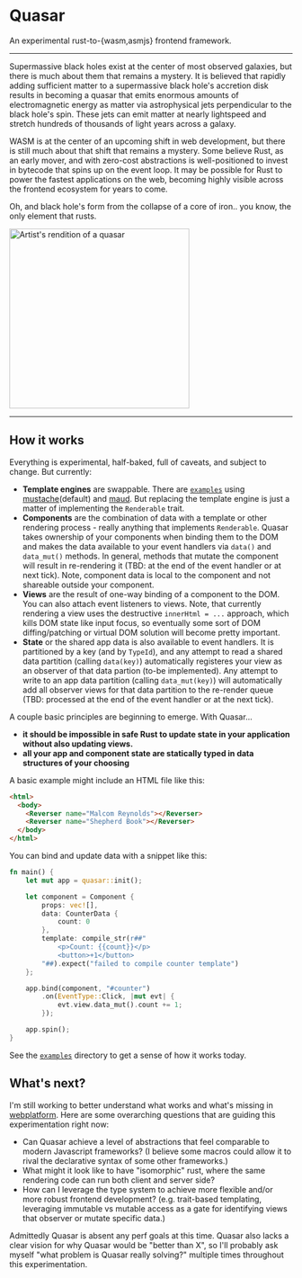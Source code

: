 # Quasar

An experimental rust-to-{wasm,asmjs} frontend framework.

---

Supermassive black holes exist at the center of most observed galaxies, but there is much about them that remains a mystery. It is believed that rapidly adding sufficient matter to a supermassive black hole's accretion disk results in becoming a quasar that emits enormous amounts of electromagnetic energy as matter via astrophysical jets perpendicular to the black hole's spin. These jets can emit matter at nearly lightspeed and stretch hundreds of thousands of light years across a galaxy.

WASM is at the center of an upcoming shift in web development, but there is still much about that shift that remains a mystery. Some believe Rust, as an early mover, and with zero-cost abstractions is well-positioned to invest in bytecode that spins up on the event loop. It may be possible for Rust to power the fastest applications on the web, becoming highly visible across the frontend ecosystem for years to come.

Oh, and black hole's form from the collapse of a core of iron.. you know, the only element that rusts.

<img title="Artist's rendition of a quasar" src="https://upload.wikimedia.org/wikipedia/commons/3/38/Artist%27s_rendering_ULAS_J1120%2B0641.jpg" width="320">

---

## How it works

Everything is experimental, half-baked, full of caveats, and subject to change. But currently:

- **Template engines** are swappable. There are [`examples`](https://github.com/anowell/quasar/tree/master/examples) using [mustache](https://crates.io/crates/mustache)(default) and [maud](https://crates.io/crates/maud). But replacing the template engine is just a matter of implementing the `Renderable` trait.
- **Components** are the combination of data with a template or other rendering process - really anything that implements `Renderable`. Quasar takes ownership of your components when binding them to the DOM and makes the data available to your event handlers via `data()` and `data_mut()` methods. In general, methods that mutate the component will result in re-rendering it (TBD: at the end of the event handler or at next tick). Note, component data is local to the component and not shareable outside your component.
- **Views** are the result of one-way binding of a component to the DOM. You can also attach event listeners to views. Note, that currently rendering a view uses the destructive `innerHtml = ...` approach, which kills DOM state like input focus, so eventually some sort of DOM diffing/patching or virtual DOM solution will become pretty important.
- **State** or the shared app data is also available to event handlers. It is partitioned by a key (and by `TypeId`), and any attempt to read a shared data partition (calling `data(key)`) automatically registeres your view as an observer of that data partion (to-be implemented). Any attempt to write to an app data partition (calling `data_mut(key)`) will automatically add all observer views for that data partition to the re-render queue (TBD: processed at the end of the event handler or at the next tick).

A couple basic principles are beginning to emerge. With Quasar...
- **it should be impossible in safe Rust to update state in your application without also updating views.**
- **all your app and component state are statically typed in data structures of your choosing**

A basic example might include an HTML file like this:

```html
<html>
  <body>
    <Reverser name="Malcom Reynolds"></Reverser>
    <Reverser name="Shepherd Book"></Reverser>
  </body>
</html>
```

You can bind and update data with a snippet like this:

```rust
fn main() {
    let mut app = quasar::init();

    let component = Component {
        props: vec![],
        data: CounterData {
            count: 0
        },
        template: compile_str(r##"
            <p>Count: {{count}}</p>
            <button>+1</button>
        "##).expect("failed to compile counter template")
    };

    app.bind(component, "#counter")
        .on(EventType::Click, |mut evt| {
            evt.view.data_mut().count += 1;
        });

    app.spin();
}
```

See the [`examples`](https://github.com/anowell/quasar/tree/master/examples) directory to get a sense of how it works today.

## What's next?

I'm still working to better understand what works and what's missing in [webplatform](https://github.com/tcr/rust-webplatform).
Here are some overarching questions that are guiding this experimentation right now:

- Can Quasar achieve a level of abstractions that feel comparable to modern Javascript frameworks? (I believe some macros could allow it to rival the declarative syntax of some other frameworks.)
- What might it look like to have "isomorphic" rust, where the same rendering code can run both client and server side?
- How can I leverage the type system to achieve more flexible and/or more robust frontend development? (e.g. trait-based templating, leveraging immutable vs mutable access as a gate for identifying views that observer or mutate specific data.)

Admittedly Quasar is absent any perf goals at this time. Quasar also lacks a clear vision for why Quasar would be "better than X", so I'll probably ask myself "what problem is Quasar really solving?" multiple times throughout this experimentation.

